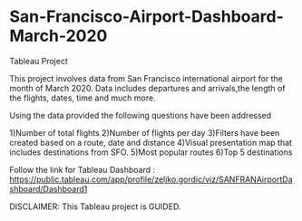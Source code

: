 # San-Francisco-Airport-Dashboard-March-2020
Tableau Project


This project involves data from San Francisco international airport for the month of March 2020.
Data includes departures and arrivals,the length of the flights, dates, time and much more. 

Using the data provided the following questions have been addressed 

1)Number of total flights 
2)Number of flights per day
3)Filters have been created based on a route, date and distance
4)Visual presentation map that includes destinations from SFO.
5)Most popular routes
6)Top 5 destinations

Follow the link for Tableau Dashboard : https://public.tableau.com/app/profile/zeljko.gordic/viz/SANFRANAirportDashboard/Dashboard1

DISCLAIMER: This Tableau project is GUIDED.
